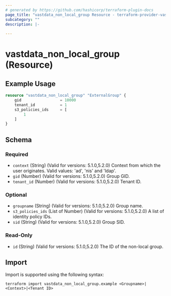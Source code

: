 ```yaml
---
# generated by https://github.com/hashicorp/terraform-plugin-docs
page_title: "vastdata_non_local_group Resource - terraform-provider-vastdata"
subcategory: ""
description: |-
  
---
```


# vastdata_non_local_group (Resource)



## Example Usage

```terraform
resource "vastdata_non_local_group" "ExternalGroup" {
    gid                 = 10000
    tenant_id           = 1
    s3_policies_ids     = [
        1
    ]
}
```

<!-- schema generated by tfplugindocs -->
## Schema

### Required

- `context` (String) (Valid for versions: 5.1.0,5.2.0) Context from which the user originates. Valid values: 'ad', 'nis' and 'ldap'.
- `gid` (Number) (Valid for versions: 5.1.0,5.2.0) Group GID.
- `tenant_id` (Number) (Valid for versions: 5.1.0,5.2.0) Tenant ID.

### Optional

- `groupname` (String) (Valid for versions: 5.1.0,5.2.0) Group name.
- `s3_policies_ids` (List of Number) (Valid for versions: 5.1.0,5.2.0) A list of identity policy IDs.
- `sid` (String) (Valid for versions: 5.1.0,5.2.0) Group SID.

### Read-Only

- `id` (String) (Valid for versions: 5.1.0,5.2.0) The ID of the non-local group.

## Import

Import is supported using the following syntax:

```shell
terraform import vastdata_non_local_group.example <Groupname>|<Context>|<Tenant ID>
```
